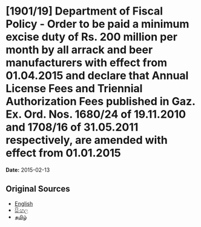 # [1901/19] Department of Fiscal Policy - Order to be paid a minimum excise duty of Rs. 200 million per month by all arrack and beer manufacturers with effect from 01.04.2015 and declare that Annual License Fees and Triennial Authorization Fees published in Gaz. Ex. Ord. Nos. 1680/24 of 19.11.2010 and 1708/16 of 31.05.2011 respectively, are amended with effect from 01.01.2015

**Date:** 2015-02-13

## Original Sources

- [English](https://documents.gov.lk/view/extra-gazettes/2015/2/1901-19_E.pdf)
- [සිංහල](https://documents.gov.lk/view/extra-gazettes/2015/2/1901-19_S.pdf)
- [தமிழ்](https://documents.gov.lk/view/extra-gazettes/2015/2/1901-19_T.pdf)
